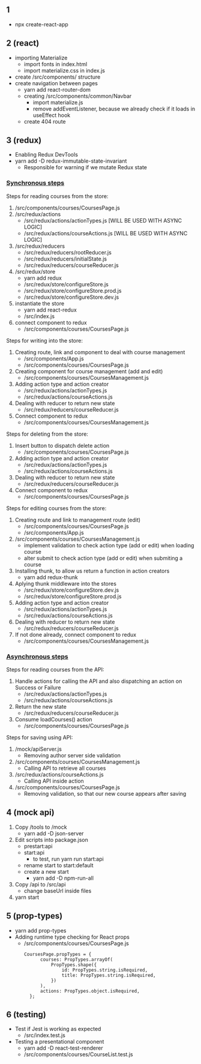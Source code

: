 ## 1
- npx create-react-app 

## 2 (react)
- importing Materialize
    - import fonts in index.html
    - import materialize.css in index.js
- create /src/components/ structure
- create navigation between pages
    - yarn add react-router-dom
    - creating /src/components/common/Navbar
        - import materialize.js
        - remove addEventListener, because we already check if it loads in useEffect hook
    - create 404 route

## 3 (redux)

- Enabling Redux DevTools
- yarn add -D redux-immutable-state-invariant
    - Responsible for warning if we mutate Redux state

### <u>Synchronous steps</u>

Steps for reading courses from the store:

1. /src/components/courses/CoursesPage.js
2. /src/redux/actions
    - /src/redux/actions/actionTypes.js [WILL BE USED WITH ASYNC LOGIC]
    - /src/redux/actions/courseActions.js [WILL BE USED WITH ASYNC LOGIC]
3. /src/redux/reducers
    - /src/redux/reducers/rootReducer.js
    - /src/redux/reducers/initialState.js
    - /src/redux/reducers/courseReducer.js
4. /src/redux/store
    - yarn add redux
    - /src/redux/store/configureStore.js
    - /src/redux/store/configureStore.prod.js
    - /src/redux/store/configureStore.dev.js
5. instantiate the store
    - yarn add react-redux
    - /src/index.js
6. connect component to redux
    - /src/components/courses/CoursesPage.js

Steps for writing into the store:

1. Creating route, link and component to deal with course management
    - /src/components/App.js
    - /src/components/courses/CoursesPage.js
2. Creating component for course management (add and edit)
    - /src/components/courses/CoursesManagement.js
3. Adding action type and action creator
    - /src/redux/actions/actionTypes.js
    - /src/redux/actions/courseActions.js
4. Dealing with reducer to return new state
    - /src/redux/reducers/courseReducer.js
5. Connect component to redux
    - /src/components/courses/CoursesManagement.js

Steps for deleting from the store:

1. Insert button to dispatch delete action
    - /src/components/courses/CoursesPage.js
2. Adding action type and action creator
    - /src/redux/actions/actionTypes.js
    - /src/redux/actions/courseActions.js
3. Dealing with reducer to return new state
    - /src/redux/reducers/courseReducer.js
4. Connect component to redux
    - /src/components/courses/CoursesPage.js

Steps for editing courses from the store:

1. Creating route and link to management route (edit)
    - /src/components/courses/CoursesPage.js
    - /src/components/App.js
2. /src/components/courses/CoursesManagement.js
    - implement validation to check action type (add or edit) when loading course
    - alter submit to check action type (add or edit) when submiting a course
3. Installing thunk, to allow us return a function in action creators
    - yarn add redux-thunk
4. Aplying thunk middleware into the stores
    - /src/redux/store/configureStore.dev.js
    - /src/redux/store/configureStore.prod.js
5. Adding action type and action creator
    - /src/redux/actions/actionTypes.js
    - /src/redux/actions/courseActions.js
6. Dealing with reducer to return new state
    - /src/redux/reducers/courseReducer.js
7. If not done already, connect component to redux
    - /src/components/courses/CoursesManagement.js

### <u>Asynchronous steps</u>

Steps for reading courses from the API:

1. Handle actions for calling the API and also dispatching an action on Success or Failure
    - /src/redux/actions/actionTypes.js
    - /src/redux/actions/courseActions.js
2. Return the new state
    - /src/redux/reducers/courseReducer.js
3. Consume loadCourses() action
    - /src/components/courses/CoursesPage.js

Steps for saving using API:

1. /mock/apiServer.js
    - Removing author server side validation
2. /src/components/courses/CoursesManagement.js
    - Calling API to retrieve all courses
3. /src/redux/actions/courseActions.js
    - Calling API inside action
4. /src/components/courses/CoursesPage.js
    - Removing validation, so that our new course appears after saving

## 4 (mock api)

1. Copy /tools to /mock
    - yarn add -D json-server
2. Edit scripts into package.json
    - prestart:api
    - start:api
        - to test, run yarn run start:api
    - rename start to start:default
    - create a new start
        - yarn add -D npm-run-all
3. Copy /api to /src/api
    - change baseUrl inside files
4. yarn start

## 5 (prop-types)

- yarn add prop-types
- Adding runtime type checking for React props
    - /src/components/courses/CoursesPage.js
        <pre><code>CoursesPage.propTypes = {
            courses: PropTypes.arrayOf(
                PropTypes.shape({
                    id: PropTypes.string.isRequired,
                    title: PropTypes.string.isRequired,
                })
            ),
            actions: PropTypes.object.isRequired,
        };</code></pre>

## 6 (testing)

- Test if Jest is working as expected
    - /src/index.test.js
- Testing a presentational component
    - yarn add -D react-test-renderer
    - /src/components/courses/CourseList.test.js